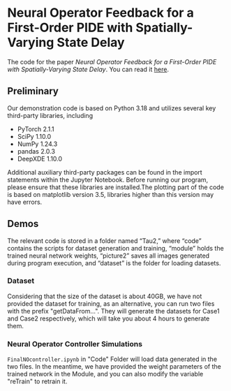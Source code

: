 # Neural Operator Feedback for a First-Order PIDE with Spatially-Varying State Delay
The code for the paper *Neural Operator Feedback for a First-Order PIDE with Spatially-Varying State Delay*. You can read it [here](https://arxiv.org/abs/2501.18201).

## Preliminary
Our demonstration code is based on Python 3.18 and utilizes several key third-party libraries, including 
* PyTorch 2.1.1
* SciPy 1.10.0
* NumPy 1.24.3
* pandas 2.0.3 
* DeepXDE 1.10.0
  
Additional auxiliary third-party packages can be found in the import statements within the Jupyter Notebook. Before running our program, please ensure that these libraries are installed.The plotting part of the code is based on matplotlib version 3.5, libraries higher than this version may have errors.

## Demos
The relevant code is stored in a folder named “Tau2,” where “code” contains the scripts for dataset generation and training, “module” holds the trained neural network weights, “picture2” saves all images generated during program execution, and “dataset” is the folder for loading datasets.

### Dataset
Considering that the size of the dataset is about 40GB, we have not provided the dataset for training, as an alternative, you can run two files with the prefix "getDataFrom...". They will generate the datasets for Case1 and Case2 respectively, which will take you about 4 hours to generate them.

### Neural Operator Controller Simulations
`FinalNOcontroller.ipynb` in "Code" Folder  will load  data generated in the two files. In the meantime, we have provided the weight parameters of the trained network in the Module, and you can also modify the variable "reTrain" to retrain it.
